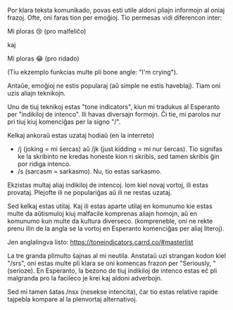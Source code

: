 Por klara teksta komunikado, povas esti utile aldoni pliajn informojn al oniaj frazoj. Ofte, oni faras tion per emoĝioj. Tio permesas vidi diferencon inter: 

Mi ploras 😢 (pro malfeliĉo)

kaj

Mi ploras 😂 (pro ridado)

(Tiu ekzemplo funkcias multe pli bone angle: "I'm crying").

Antaŭe, emoĝioj ne estis popularaj (aŭ simple ne estis haveblaj). Tiam oni uzis aliajn teknikojn.

Unu de tiuj teknikoj estas "tone indicators", kiun mi tradukus al Esperanto per "indikiloj de intenco". Ili havas diversajn formojn. Ĉi tie, mi parolos nur pri tiuj kiuj komenciĝas per la signo "/".

Kelkaj ankoraŭ estas uzataj hodiaŭ (en la interreto)
- /j (joking = mi ŝercas) aŭ /jk (just kidding = mi nur ŝercas). Tio signifas ke la skribinto ne kredas honeste kion ri skribis, sed tamen skribis ĝin por ridiga intenco.
- /s (sarcasm = sarkasmo). Nu, tio estas sarkasmo.

Ekzistas multaj aliaj indikiloj de intencoj. Iom kiel novaj vortoj, ili estas provataj. Plejofte ili ne populariĝas aŭ ili ne restas uzataj.

Sed kelkaj estas utilaj. Kaj ili estas aparte utilaj en komunumo kie estas multe da aŭtismuloj kiuj malfacile komprenas aliajn homojn, aŭ en komunumo kun multe da kultura diverseco. (kompreneble, oni ne rekte prenu ilin de la angla se la vortoj en Esperanto komenciĝas per aliaj literoj).

Jen anglalingva listo: https://toneindicators.carrd.co/#masterlist

La tre granda plimulto ŝajnas al mi neutila. Anstataŭ uzi strangan kodon kiel "/srs", oni estas multe pli klara se oni komencas frazon per "Seriously, " (serioze). En Esperanto, la bezono de tiuj indikiloj de intenco estas eĉ pli malgranda pro la facileco je krei kaj aldoni adverbojn.

Sed mi tamen ŝatas /nsx (nesekse intencita), ĉar tio estas relative rapide tajpebla kompare al la plenvortaj alternativoj.